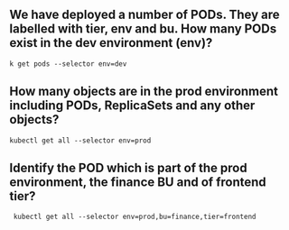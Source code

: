## We have deployed a number of PODs. They are labelled with tier, env and bu. How many PODs exist in the dev environment (env)?
`k get pods --selector env=dev`

## How many objects are in the prod environment including PODs, ReplicaSets and any other objects?
`kubectl get all --selector env=prod`

## Identify the POD which is part of the prod environment, the finance BU and of frontend tier?
` kubectl get all --selector env=prod,bu=finance,tier=frontend`
